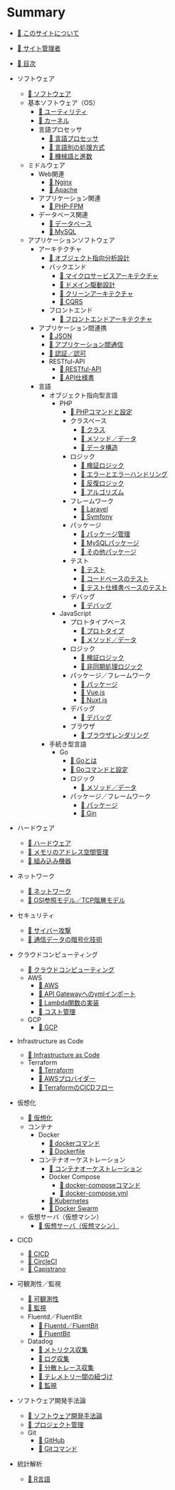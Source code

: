 # Summary

* [📖 ︎このサイトについて](README.md)

* [📖 ︎サイト管理者](public/self_introduction.md)

* [📖 ︎目次](public/summary.md)

* ソフトウェア
  * [📖 ︎ソフトウェア](public/software/software.md)
  * 基本ソフトウェア（OS）
    * [📖 ︎ユーティリティ](public/software/software_basic_utility.md)
    * [📖 ︎カーネル](public/software/software_basic_kernel.md)
    * 言語プロセッサ
      * [📖 ︎言語プロセッサ](public/software/software_basic_language_processor.md)
      * [📖 ︎言語別の処理方式](public/software/software_basic_language_processor_process_mode.md)
      * [📖 ︎機械語と進数](public/software/software_basic_language_processor_machine_language_and_radix.md)
  * ミドルウェア
    * Web関連
      * [📖 ︎Nginx](public/software/software_middleware_web_nginx.md)
      * [📖 ︎Apache](public/software/software_middleware_web_apache.md)
    * アプリケーション関連
      * [📖 ︎PHP-FPM](public/software/software_middleware_application_php_fpm.md)
    * データベース関連
      * [📖 ︎データベース](public/software/software_middleware_database.md)
      * [📖 My︎SQL](public/software/software_middleware_database_mysql.md)
  * アプリケーションソフトウェア
    * アーキテクチャ
      * [📖 ︎オブジェクト指向分析設計](public/software/software_application_architecture_object_oriented_analysis_and_design.md)
      * バックエンド
        * [📖 ︎マイクロサービスアーキテクチャ](public/software/software_application_architecture_backend_microservice.md)
        * [📖 ︎ドメイン駆動設計](public/software/software_application_architecture_backend_domain_driven_design.md)
        * [📖 ︎クリーンアーキテクチャ](public/software/software_application_architecture_backend_domain_driven_design_clean_architecture.md)
        * [📖 ︎CQRS](public/software/software_application_architecture_backend_cqrs.md)
      * フロントエンド
        * [📖 ︎フロントエンドアーキテクチャ](public/software/software_application_architecture_frontend.md)
    * アプリケーション間連携
      * [📖 ︎JSON](public/software/software_application_collaboration_json.md)
      * [📖 ︎アプリケーション間通信](public/software/software_application_collaboration_communication.md)
      * [📖 ︎認証／認可](public/software/software_application_collaboration_authentication_authorization.md)
      * RESTful-API
        * [📖 ︎RESTful-API](public/software/software_application_collaboration_api_restful.md)
        * [📖 ︎API仕様書](public/software/software_application_collaboration_api_restful_api_specification.md)
    * 言語
      * オブジェクト指向型言語
        * PHP
          * [📖 PHPコマンドと設定](public/software/software_application_object_oriented_language_php_command_and_configuration.md)
          * クラスベース
            * [📖 ︎クラス](public/software/software_application_object_oriented_language_php_class_based.md)
            * [📖 ︎メソッド／データ](public/software/software_application_object_oriented_language_php_class_based_method_data.md)
            * [📖 ︎データ構造](public/software/software_application_object_oriented_language_php_class_based_data_structure.md)
          * ロジック
            * [📖 ︎検証ロジック](public/software/software_application_object_oriented_language_php_logic_validation.md)
            * [📖 ︎エラーとエラーハンドリング](public/software/software_application_object_oriented_language_php_logic_error_and_error_handling.md)
            * [📖 ︎反復ロジック](public/software/software_application_object_oriented_language_php_logic_iteration.md)
            * [📖 ︎アルゴリズム](public/software/software_application_object_oriented_language_php_logic_algorithm.md)
          * フレームワーク
            * [📖 ︎Laravel](public/software/software_application_object_oriented_language_php_framework_laravel.md)
            * [📖 ︎Symfony](public/software/software_application_object_oriented_language_php_framework_symfony.md)
          * パッケージ
            * [📖 ︎パッケージ管理](public/software/software_application_object_oriented_language_php_package_management.md)
            * [📖 ︎MySQLパッケージ](public/software/software_application_object_oriented_language_php_package_mysql.md)
            * [📖 ︎その他パッケージ](public/software/software_application_object_oriented_language_php_package_others.md)
          * テスト
            * [📖 ︎テスト](public/software/software_application_object_oriented_language_php_testing.md)
            * [📖 ︎コードベースのテスト](public/software/software_application_object_oriented_language_php_testing_based_on_code.md)
            * [📖 ︎テスト仕様書ベースのテスト](public/software/software_application_object_oriented_language_php_testing_based_on_test_specification.md)
          * デバッグ
            * [📖 ︎デバッグ](public/software/software_application_object_oriented_language_php_debug.md)
        * JavaScript
          * プロトタイプベース
            * [📖 ︎プロトタイプ](public/software/software_application_object_oriented_language_js_prototype_based.md)
            * [📖 ︎メソッド／データ](public/software/software_application_object_oriented_language_js_prototype_based_method_data.md)
          * ロジック
            * [📖 ︎検証ロジック](public/software/software_application_object_oriented_language_js_logic_validation.md)
            * [📖 ︎非同期処理ロジック](public/software/software_application_object_oriented_language_js_logic_asynchronous_process.md)
          * パッケージ／フレームワーク
            * [📖 ︎パッケージ](public/software/software_application_object_oriented_language_js_package.md)
            * [📖 ︎Vue.js](public/software/software_application_object_oriented_language_js_framework_vuejs.md)
            * [📖 ︎Nuxt.js](public/software/software_application_object_oriented_language_js_framework_nuxtjs.md)
          * デバッグ
            * [📖 ︎デバッグ](public/software/software_application_object_oriented_language_js_debug.md)
          * ブラウザ
            * [📖 ︎ブラウザレンダリング](public/software/software_application_object_oriented_language_js_browser_rendering.md)
      * 手続き型言語
        * Go
          * [📖 Goとは](public/software/software_application_procedural_language_go.md)
          * [📖 Goコマンドと設定](public/software/software_application_procedural_language_go_command_and_configuration.md)
          * ロジック
            * [📖 メソッド／データ](public/software/software_application_procedural_language_go_logic_method_data.md)
          * パッケージ／フレームワーク
            * [📖 パッケージ](public/software/software_application_procedural_language_go_package.md)
            * [📖 Gin](public/software/software_application_procedural_language_go_framework_gin.md)

* ハードウェア
  * [📖 ︎ハードウェア](public/hardware/hardware.md)
  * [📖 ︎メモリのアドレス空間管理](public/hardware/hardware_memory_address_space_management.md)
  * [📖 ︎組み込み機器](public/hardware/hardware_embedded_system.md)

* ネットワーク
  * [📖 ︎ネットワーク](public/network/network.md)
  * [📖 ︎OSI参照モデル／TCP階層モデル](public/network/network_osi_tcp_model.md)

* セキュリティ
  * [📖 ︎サイバー攻撃](public/security/security_cyber_attacks.md)
  * [📖 ︎通信データの暗号化技術](public/security/security_encryption_technology.md)

* クラウドコンピューティング
  * [📖 ︎クラウドコンピューティング](public/cloud_computing/cloud_computing.md)
  * AWS
    * [📖 ︎AWS](public/cloud_computing/cloud_computing_aws.md)
    * [📖 ︎API Gatewayへのymlインポート](public/cloud_computing/cloud_computing_aws_api_gateway_import.md)
    * [📖 ︎Lambda関数の実装](public/cloud_computing/cloud_computing_aws_lambda_function.md)
    * [📖 ︎コスト管理](public/cloud_computing/cloud_computing_aws_cost_management.md)
  * GCP
    * [📖 ︎GCP](public/cloud_computing/cloud_computing_gcp.md)

* Infrastructure as Code
  * [📖 ︎Infrastructure as Code](public/infrastructure_as_code/infrastructure_as_code.md)
  * Terraform
    * [📖 ︎Terraform](public/infrastructure_as_code/infrastructure_as_code_terraform.md)
    * [📖 ︎AWSプロバイダー](public/infrastructure_as_code/infrastructure_as_code_terraform_aws_provider.md)
    * [📖 ︎TerraformのCICDフロー](public/infrastructure_as_code/infrastructure_as_code_terraform_ci_cd.md)

* 仮想化
  * [📖 ︎仮想化](public/virtualization/virtualization.md)
  * コンテナ
    * Docker
      * [📖 ︎dockerコマンド](public/virtualization/virtualization_container_docker_command.md)
      * [📖 ︎Dockerfile](public/virtualization/virtualization_container_docker_dockerfile.md)
    * コンテナオーケストレーション
      * [📖 ︎コンテナオーケストレーション](public/virtualization/virtualization_container_orchestration.md)
      * Docker Compose
        * [📖 ︎docker-composeコマンド](/public/virtualization/virtualization_container_orchestration_docker_compose_command.md)
        * [📖 ︎docker-compose.yml](public/virtualization/virtualization_container_orchestration_docker_compose_yml.md)
      * [📖 ︎Kubernetes](public/virtualization/virtualization_container_orchestration_kubernetes.md)
      * [📖 ︎Docker Swarm](public/virtualization/virtualization_container_orchestration_docker_swarm.md)
  * ︎仮想サーバ（仮想マシン）
    * [📖 ︎仮想サーバ（仮想マシン）](public/virtualization/virtualization_server.md)

* CICD
  * [📖 ︎CICD](public/ci_cd/ci_cd.md)
  * [📖 ︎CircleCI](public/ci_cd/ci_cd_circleci.md)
  * [📖 ︎Capistrano](public/ci_cd/ci_cd_capistrano.md)

* 可観測性／監視
  * [📖 ︎可観測性](public/observability_monitering/observability.md)
  * [📖 ︎監視](public/observability_monitering/monitering.md)
  * Fluentd／FluentBit
    * [📖 ︎Fluentd／FluentBit](public/observability_monitering/observability_fluentd_and_fluentbit.md)
    * [📖 ︎FluentBit](public/observability_monitering/observability_fluentbit.md)
  * Datadog
    * [📖 ︎メトリクス収集](public/observability_monitering/observability_datadog_metrics.md)
    * [📖 ︎ログ収集](public/observability_monitering/observability_datadog_log.md)
    * [📖 ︎分散トレース収集](public/observability_monitering/observability_datadog_distributed_trace.md)
    * [📖 ︎テレメトリー間の紐づけ](public/observability_monitering/observability_datadog_telemetry_association.md)
    * [📖 ︎監視](public/observability_monitering/observability_datadog_monitering.md)

* ソフトウェア開発手法論
  * [📖 ︎ソフトウェア開発手法論](public/software_development_methodology/software_development_methodology.md)
  * [📖 ︎プロジェクト管理](public/software_development_methodology/software_development_methodology_project_management.md)
  * Git
    * [📖 ︎GitHub](public/software_development_methodology/software_development_methodology_github.md)
    * [📖 ︎Gitコマンド](public/software_development_methodology/software_development_methodology_git_command.md)

* 統計解析
  * [📖 ︎R言語](public/statistic_analysis/statistic_analysis_r.md)

